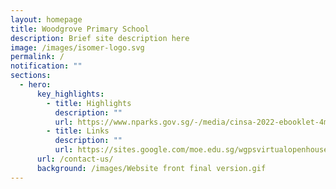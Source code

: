 ```yaml
---
layout: homepage
title: Woodgrove Primary School
description: Brief site description here
image: /images/isomer-logo.svg
permalink: /
notification: ""
sections:
  - hero:
      key_highlights:
        - title: Highlights
          description: ""
          url: https://www.nparks.gov.sg/-/media/cinsa-2022-ebooklet-4mb.ashx
        - title: Links
          description: ""
          url: https://sites.google.com/moe.edu.sg/wgpsvirtualopenhouse2022/home
      url: /contact-us/
      background: /images/Website front final version.gif
---
```

